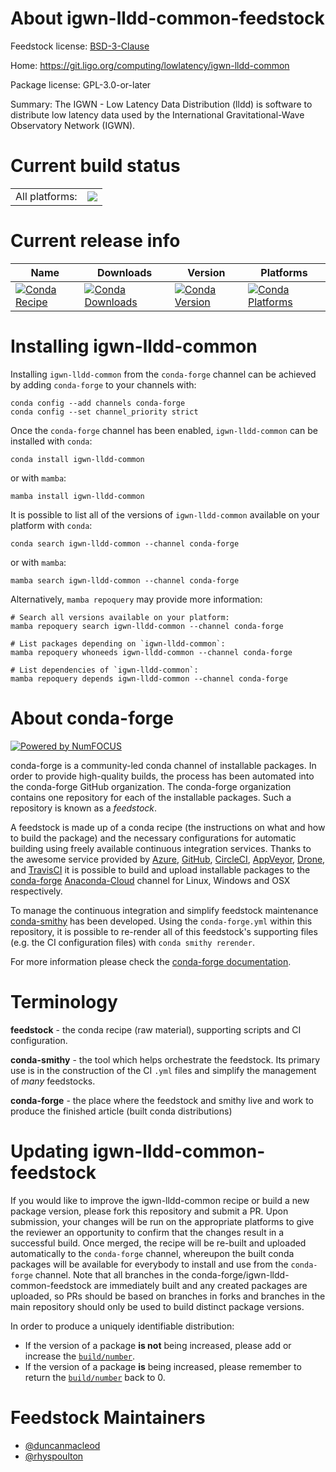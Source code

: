 About igwn-lldd-common-feedstock
================================

Feedstock license: [BSD-3-Clause](https://github.com/conda-forge/igwn-lldd-common-feedstock/blob/main/LICENSE.txt)

Home: https://git.ligo.org/computing/lowlatency/igwn-lldd-common

Package license: GPL-3.0-or-later

Summary: The IGWN - Low Latency Data Distribution (lldd) is software to distribute low latency data used by the International Gravitational-Wave Observatory Network (IGWN).

Current build status
====================


<table><tr><td>All platforms:</td>
    <td>
      <a href="https://dev.azure.com/conda-forge/feedstock-builds/_build/latest?definitionId=18235&branchName=main">
        <img src="https://dev.azure.com/conda-forge/feedstock-builds/_apis/build/status/igwn-lldd-common-feedstock?branchName=main">
      </a>
    </td>
  </tr>
</table>

Current release info
====================

| Name | Downloads | Version | Platforms |
| --- | --- | --- | --- |
| [![Conda Recipe](https://img.shields.io/badge/recipe-igwn--lldd--common-green.svg)](https://anaconda.org/conda-forge/igwn-lldd-common) | [![Conda Downloads](https://img.shields.io/conda/dn/conda-forge/igwn-lldd-common.svg)](https://anaconda.org/conda-forge/igwn-lldd-common) | [![Conda Version](https://img.shields.io/conda/vn/conda-forge/igwn-lldd-common.svg)](https://anaconda.org/conda-forge/igwn-lldd-common) | [![Conda Platforms](https://img.shields.io/conda/pn/conda-forge/igwn-lldd-common.svg)](https://anaconda.org/conda-forge/igwn-lldd-common) |

Installing igwn-lldd-common
===========================

Installing `igwn-lldd-common` from the `conda-forge` channel can be achieved by adding `conda-forge` to your channels with:

```
conda config --add channels conda-forge
conda config --set channel_priority strict
```

Once the `conda-forge` channel has been enabled, `igwn-lldd-common` can be installed with `conda`:

```
conda install igwn-lldd-common
```

or with `mamba`:

```
mamba install igwn-lldd-common
```

It is possible to list all of the versions of `igwn-lldd-common` available on your platform with `conda`:

```
conda search igwn-lldd-common --channel conda-forge
```

or with `mamba`:

```
mamba search igwn-lldd-common --channel conda-forge
```

Alternatively, `mamba repoquery` may provide more information:

```
# Search all versions available on your platform:
mamba repoquery search igwn-lldd-common --channel conda-forge

# List packages depending on `igwn-lldd-common`:
mamba repoquery whoneeds igwn-lldd-common --channel conda-forge

# List dependencies of `igwn-lldd-common`:
mamba repoquery depends igwn-lldd-common --channel conda-forge
```


About conda-forge
=================

[![Powered by
NumFOCUS](https://img.shields.io/badge/powered%20by-NumFOCUS-orange.svg?style=flat&colorA=E1523D&colorB=007D8A)](https://numfocus.org)

conda-forge is a community-led conda channel of installable packages.
In order to provide high-quality builds, the process has been automated into the
conda-forge GitHub organization. The conda-forge organization contains one repository
for each of the installable packages. Such a repository is known as a *feedstock*.

A feedstock is made up of a conda recipe (the instructions on what and how to build
the package) and the necessary configurations for automatic building using freely
available continuous integration services. Thanks to the awesome service provided by
[Azure](https://azure.microsoft.com/en-us/services/devops/), [GitHub](https://github.com/),
[CircleCI](https://circleci.com/), [AppVeyor](https://www.appveyor.com/),
[Drone](https://cloud.drone.io/welcome), and [TravisCI](https://travis-ci.com/)
it is possible to build and upload installable packages to the
[conda-forge](https://anaconda.org/conda-forge) [Anaconda-Cloud](https://anaconda.org/)
channel for Linux, Windows and OSX respectively.

To manage the continuous integration and simplify feedstock maintenance
[conda-smithy](https://github.com/conda-forge/conda-smithy) has been developed.
Using the ``conda-forge.yml`` within this repository, it is possible to re-render all of
this feedstock's supporting files (e.g. the CI configuration files) with ``conda smithy rerender``.

For more information please check the [conda-forge documentation](https://conda-forge.org/docs/).

Terminology
===========

**feedstock** - the conda recipe (raw material), supporting scripts and CI configuration.

**conda-smithy** - the tool which helps orchestrate the feedstock.
                   Its primary use is in the construction of the CI ``.yml`` files
                   and simplify the management of *many* feedstocks.

**conda-forge** - the place where the feedstock and smithy live and work to
                  produce the finished article (built conda distributions)


Updating igwn-lldd-common-feedstock
===================================

If you would like to improve the igwn-lldd-common recipe or build a new
package version, please fork this repository and submit a PR. Upon submission,
your changes will be run on the appropriate platforms to give the reviewer an
opportunity to confirm that the changes result in a successful build. Once
merged, the recipe will be re-built and uploaded automatically to the
`conda-forge` channel, whereupon the built conda packages will be available for
everybody to install and use from the `conda-forge` channel.
Note that all branches in the conda-forge/igwn-lldd-common-feedstock are
immediately built and any created packages are uploaded, so PRs should be based
on branches in forks and branches in the main repository should only be used to
build distinct package versions.

In order to produce a uniquely identifiable distribution:
 * If the version of a package **is not** being increased, please add or increase
   the [``build/number``](https://docs.conda.io/projects/conda-build/en/latest/resources/define-metadata.html#build-number-and-string).
 * If the version of a package **is** being increased, please remember to return
   the [``build/number``](https://docs.conda.io/projects/conda-build/en/latest/resources/define-metadata.html#build-number-and-string)
   back to 0.

Feedstock Maintainers
=====================

* [@duncanmacleod](https://github.com/duncanmacleod/)
* [@rhyspoulton](https://github.com/rhyspoulton/)

